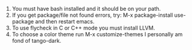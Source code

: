 1. You must have bash installed and it should be on your path.
2. If you get package/file not found errors, try:
     M-x package-install use-package
   and then restart emacs.
3. To use flycheck in C or C++ mode you must install LLVM.
4. To choose a color theme run
     M-x customize-themes
   I personally am fond of tango-dark.